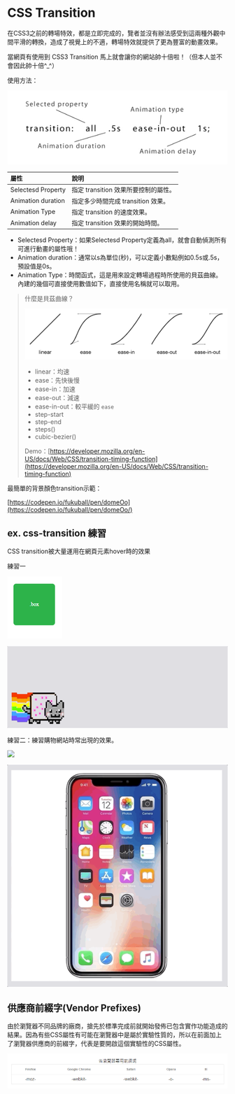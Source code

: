 # CSS Transition

在CSS3之前的轉場特效，都是立即完成的，覽者並沒有辦法感受到這兩種外觀中間平滑的轉換，造成了視覺上的不適，轉場特效就提供了更為豐富的動畫效果。

當網頁有使用到 CSS3 Transition 馬上就會讓你的網站帥十倍啦！（但本人並不會因此帥十倍^\_^）

使用方法：

![](../.gitbook/assets/css-transition.jpg)

| 屬性 | 說明 |
| :--- | :--- |
| Selectesd Property | 指定 transition 效果所要控制的屬性。 |
| Animation duration | 指定多少時間完成 transition 效果。 |
| Animation Type | 指定 transition 的速度效果。 |
| Animation delay | 指定 transition 效果的開始時間。 |

* Selectesd Property：如果Selectesd Property定義為all，就會自動偵測所有可進行動畫的屬性哦！
* Animation duration：通常以s為單位\(秒\)，可以定義小數點例如0.5s或.5s，預設值是0s。
* Animation Type：時間函式，這是用來設定轉場過程時所使用的貝茲曲線。內建的幾個可直接使用數值如下，直接使用名稱就可以取用。

> 什麼是貝茲曲線？ 
>
>
>
> ![](../.gitbook/assets/image%20%283%29.png)
>
> * linear：均速
> * ease：先快後慢
> * ease-in：加速
> * ease-out：減速
> * ease-in-out：較平緩的 `ease`
> * step-start
> * step-end
> * steps\(\)
> * cubic-bezier\(\)
>
> Demo：[https://developer.mozilla.org/en-US/docs/Web/CSS/transition-timing-function](https://developer.mozilla.org/en-US/docs/Web/CSS/transition-timing-function)



最簡單的背景顏色transition示範：

[https://codepen.io/fukuball/pen/domeOo](https://codepen.io/fukuball/pen/domeOo/)

## ex. css-transition 練習

CSS transition被大量運用在網頁元素hover時的效果 

練習一

![](../.gitbook/assets/transition-demo-2.gif)

![](../.gitbook/assets/dec-05-2018-00-05-28.gif)

練習二：練習購物網站時常出現的效果。

![](../.gitbook/assets/dec-05-2018-00-02-13.gif)

![](../.gitbook/assets/dec-04-2018-23-59-08.gif)

## 供應商前綴字\(Vendor Prefixes\)

由於瀏覽器不同品牌的廠商，搶先於標準完成前就開始發佈已包含實作功能造成的結果。因為有些CSS屬性有可能在瀏覽器中是屬於實驗性質的，所以在前面加上了瀏覽器供應商的前綴字，代表是要開啟這個實驗性的CSS屬性。

![](../.gitbook/assets/browser.png)

